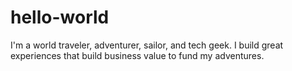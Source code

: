# hello-world

I'm a world traveler, adventurer, sailor, and tech geek. I build great experiences that build business value to fund my adventures.
